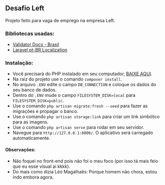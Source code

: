 ## Desafio Left

Projeto feito para vaga de emprego na empresa Left.

### Bibliotecas usadas:
* [Validator Docs - Brasil](https://github.com/geekcom/validator-docs)
* [Laravel pt-BR Localization](https://github.com/lucascudo/laravel-pt-BR-localization)

### Instalação: 
* Você precisará do PHP instalado em seu computador, [BAIXE AQUI](https://www.php.net/downloads). 
* Na raiz do projeto use o comando `composer install`. 
* No arquivo `.ENV` edite o campo `DB_CONNECTION` e coloque os dados do seu banco de dados.
* Dentro do `.ENV` mude o campo `FILESYSTEM_DISK=local` para `FILESYSTEM_DISK=public`.
* Use o comando `php artisan migrate:fresh --seed` para fazer as migrações e propagar o banco.
* Use o comando `php artisan storage:link` para criar um link simbólico para as imagens.
* Use o comando `php artisan serve` para rodar em seu servidor.
* Navegue para `http://127.0.0.1:8000/`. O aplicativo será carregado automaticamente.

#### Observações:
* Não foquei no front-end pois não foi o meu foco (por isso tá mais feio que eu esse visual ai kkkk).
* Do mais como dizia Léo Magalhaẽs: Porque homem não chora, estou indo embora agora.
